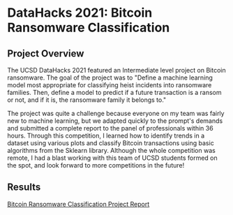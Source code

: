 # DataHacks 2021: Bitcoin Ransomware Classification

## Project Overview
The UCSD DataHacks 2021 featured an Intermediate level project on Bitcoin ransomware. The goal of the project was to "Define a machine learning model most appropriate for classifying heist incidents into ransomware families. Then, define a model to predict if a future transaction is a ransom or not, and if it is, the ransomware family it belongs to."

The project was quite a challenge because everyone on my team was fairly new to machine learning, but we adapted quickly to the prompt's demands and submitted a complete report to the panel of professionals within 36 hours. Through this competition, I learned how to identify trends in a dataset using various plots and classify Bitcoin transactions using basic algorithms from the Sklearn library. Although the whole competition was remote, I had a blast working with this team of UCSD students formed on the spot, and look forward to more competitions in the future!


## Results

[Bitcoin Ransomware Classification Project Report](pdf/Cryptocurrency_TeamCryptoWall_Report.pdf)

